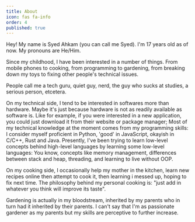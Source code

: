 ```yaml
---
title: About
icon: fas fa-info
order: 4
published: true
---
```

Hey! My name is Syed Ahkam (you can call me Syed). I'm 17 years old as of now. My pronouns are He/Him.

Since my childhood, I have been interested in a number of things. From mobile phones to cooking, from programming to gardening, from breaking down my toys to fixing other people's technical issues.

People call me a tech guru, quiet guy, nerd, the guy who sucks at studies, a serious person, etcetera.

On my technical side, I tend to be interested in softwares more than hardware. Maybe it's just because hardware is not as readily available as software is. Like for example, if you were interested in a new application, you could just download it from their website or package manager; Most of my technical knowledge at the moment comes from my programming skills: I consider myself proficient in Python, 'good' in JavaScript, okayish in C/C++, Rust and Java. Presently, I've been trying to learn low-level concepts behind high-level languages by learning some low-level languages: You know, concepts like memory management, differences between stack and heap, threading, and learning to live without OOP.

On my cooking side, I occasionally help my mother in the kitchen, learn new recipes online then attempt to cook it, then learning i messed up, hoping to fix next time. The philosophy behind my personal cooking is: "just add in whatever you think will improve its taste".

Gardening is actually in my bloodstream, inherited by my parents who in turn had it inherited by their parents. I can't say that I'm as passionate gardener as my parents but my skills are perceptive to further increase.